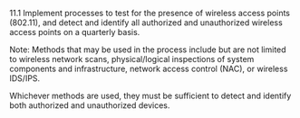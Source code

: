 11.1 Implement processes to test for the 
presence of wireless access points 
(802.11), and detect and identify all 
authorized and unauthorized wireless 
access points on a quarterly basis. 

Note: Methods that may be used in the 
process include but are not limited to 
wireless network scans, physical/logical 
inspections of system components and 
infrastructure, network access control 
(NAC), or wireless IDS/IPS. 

Whichever methods are used, they must be 
sufficient to detect and identify both 
authorized and unauthorized devices. 


